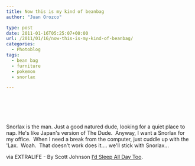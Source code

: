 ```yaml
---
title: Now this is my kind of beanbag
author: "Juan Orozco" 

type: post
date: 2011-01-16T05:25:07+00:00
url: /2011/01/16/now-this-is-my-kind-of-beanbag/
categories:
  - Photoblog
tags:
  - bean bag
  - furniture
  - pokemon
  - snorlax

---
```

&nbsp;

<p style="text-align:center;">
  <a href="http://www.myextralife.com/sitenews/id-sleep-all-day-too/"><img src='http://juanthedesigner.files.wordpress.com/2011/01/tumblr_le4werct1m1qd8tyho1_500.png?w=580' alt='' data-recalc-dims="1" /></a>
</p>

&nbsp;

Snorlax is the man. Just a good natured dude, looking for a quiet place to nap. He's like Japan's version of The Dude.  Anyway, I want a Snorlax for my office.  When I need a break from the computer, just cuddle up with the 'Lax.  Woah.  That doesn't work does it.... we'll stick with Snorlax...

via EXTRALIFE - By Scott Johnson [I’d Sleep All Day Too][1].

 [1]: http://www.myextralife.com/sitenews/id-sleep-all-day-too/